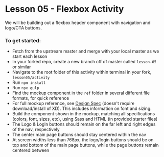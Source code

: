 # Lesson 05 - Flexbox Activity

We will be building out a flexbox header component with navigation and logo/CTA buttons.

### To get started:
-   Fetch from the upstream master and merge with your local master as we start each lesson
-   In your forked repo, create a new branch off of master called `lesson-05` or similar
-   Navigate to the root folder of this activity within terminal in your fork, `lesson05/activity`
-   Run `npm install`
-   Run `npx gulp`
-   Find the mockup component in the `ref` folder in several different file formats, for quick reference
-   For full mockup reference, see [Design Spec](https://xd.adobe.com/spec/84967999-db5b-4e8a-7b25-95d59dcf02d7-f2a7/) (doesn't require download/install of XD). This includes information on font and sizing.
-   Build the component shown in the mockup, matching all specifications (colors, font, sizes, etc), using Sass and HTML (in provided starter files)
-   The Logo & LogIn buttons should remain on the far left and right edges of the nav, respectively
-   The center main page buttons should stay centered within the nav
-   At screen widths less than 768px, the logo/login buttons should be on top and bottom of the main page buttons, while the page buttons remain centered between
